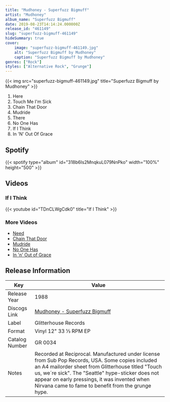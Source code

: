 ```yaml
---
title: "Mudhoney - Superfuzz Bigmuff"
artist: "Mudhoney"
album_name: "Superfuzz Bigmuff"
date: 2019-08-23T14:14:24.000000Z
release_id: "461149"
slug: "superfuzz-bigmuff-461149"
hideSummary: true
cover:
    image: "superfuzz-bigmuff-461149.jpg"
    alt: "Superfuzz Bigmuff by Mudhoney"
    caption: "Superfuzz Bigmuff by Mudhoney"
genres: ["Rock"]
styles: ["Alternative Rock", "Grunge"]
---
```


{{< img src="superfuzz-bigmuff-461149.jpg" title="Superfuzz Bigmuff by Mudhoney" >}}

<!-- section break -->

1. Here
2. Touch Me I'm Sick
3. Chain That Door
4. Mudride
5. There
6. No One Has
7. If I Think
8. In 'N' Out Of Grace

<!-- section break -->


## Spotify
{{< spotify type="album" id="318b6Is2MnqkuL079NnPko" width="100%" height="500" >}}



## Videos
### If I Think
{{< youtube id="TDnCLWgCdk0" title="If I Think" >}}<br>

### More Videos

- [Need](https://www.youtube.com/watch?v=Pf_yzsgnOnI)
- [Chain That Door](https://www.youtube.com/watch?v=xOBqYBgjTpk)
- [Mudride](https://www.youtube.com/watch?v=E91cumLaFQI)
- [No One Has](https://www.youtube.com/watch?v=blCcd1e9FoQ)
- [In 'n' Out of Grace](https://www.youtube.com/watch?v=LYKAXJC1Lkk)


## Release Information
|  Key           | Value                                                |
| ---------------| ---------------------------------------------------- |
| Release Year   | 1988                                   |
| Discogs Link   | [Mudhoney - Superfuzz Bigmuff](https://www.discogs.com/release/461149-Mudhoney-Superfuzz-Bigmuff) |
| Label          | Glitterhouse Records |
| Format         | Vinyl 12" 33 ⅓ RPM EP |
| Catalog Number | GR 0034 |
| Notes | Recorded at Reciprocal.  Manufactured under license from Sub Pop Records, USA.  Some copies included an A4 mailorder sheet from Glitterhouse titled "Touch us, we´re sick".  The "Seattle" hype-sticker does not appear on early pressings, it was invented when Nirvana came to fame to benefit from the grunge hype.  |